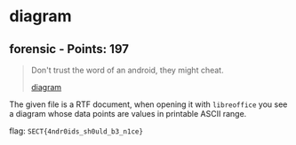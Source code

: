 # diagram

## forensic - Points: 197

> Don't trust the word of an android, they might cheat.
>
> [diagram](diagram)

The given file is a RTF document, when opening it with `libreoffice` you see a diagram whose data points are values in printable ASCII range.

flag: `SECT{4ndr0ids_sh0uld_b3_n1ce}`